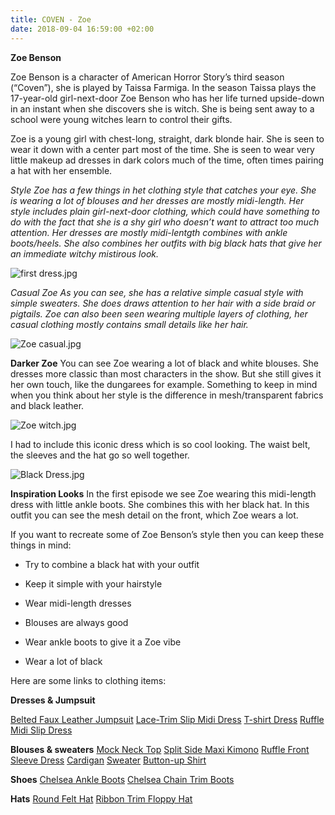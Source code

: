 ```yaml
---
title: COVEN - Zoe
date: 2018-09-04 16:59:00 +02:00
---
```


**Zoe Benson**

Zoe Benson is a character of American Horror Story’s third season (“Coven”), she is played by Taissa Farmiga. In the season Taissa plays the 17-year-old girl-next-door Zoe Benson who has her life turned upside-down in an instant when she discovers she is witch. She is being sent away to a school were young witches learn to control their gifts.

Zoe is a young girl with chest-long, straight, dark blonde hair. She is seen to wear it down with a center part most of the time. She is seen to wear very little makeup ad dresses in dark colors much of the time, often times pairing a hat with her ensemble.

*Style
Zoe has a few things in het clothing style that catches your eye. She is wearing a lot of blouses and her dresses are mostly midi-length. Her style includes plain girl-next-door clothing, which could have something to do with the fact that she is a shy girl who doesn’t want to attract too much attention. Her dresses are mostly midi-lentgth combines with ankle boots/heels. She also combines her outfits with big black hats that give her an immediate witchy mistirous look.*

![first dress.jpg](/uploads/first%20dress.jpg)

*Casual Zoe
As you can see, she has a relative simple casual style with simple sweaters. She does draws attention to her hair with a side braid or pigtails. Zoe can also been seen wearing multiple layers of clothing, her casual clothing mostly contains small details like her hair.*

![Zoe casual.jpg](/uploads/Zoe%20casual.jpg)

**Darker Zoe**
You can see Zoe wearing a lot of black and white blouses. She dresses more classic than most characters in the show. But she still gives it her own touch, like the dungarees for example. Something to keep in mind when you think about her style is the difference in mesh/transparent fabrics and black leather.

![Zoe witch.jpg](/uploads/Zoe%20witch.jpg)

I had to include this iconic dress which is so cool looking. The waist belt, the sleeves and the hat go so well together.

![Black Dress.jpg](/uploads/Black%20Dress.jpg)

**Inspiration Looks**
In the first episode we see Zoe wearing this midi-length dress with little ankle boots. She combines this with her black hat. In this outfit you can see the mesh detail on the front, which Zoe wears a lot.

If you want to recreate some of Zoe Benson’s style then you can keep these things in mind:

* Try to combine a black hat with your outfit

* Keep it simple with your hairstyle

* Wear midi-length dresses

* Blouses are always good

* Wear ankle boots to give it a Zoe vibe

* Wear a lot of black

Here are some links to clothing items:

**Dresses & Jumpsuit**

[Belted Faux Leather Jumpsuit](https://www.urbanoutfitters.com/shop/dahli-tatum-belted-faux-leather-jumpsuit?category=dresses&color=001)
[Lace-Trim Slip Midi Dress](https://www.urbanoutfitters.com/shop/uo-lace-trim-slip-midi-dress?category=dresses&color=009)
[T-shirt Dress](https://www.monki.com/en_eur/clothing/dresses/product.soft-t-shirt-dress-black-magic.0647687001.html)
[Ruffle Midi Slip Dress](http://eu.topshop.com/en/tseu/product/clothing-485092/dresses-485107/ruffle-midi-slip-dress-7900865)

**Blouses & sweaters**
[Mock Neck Top](https://www.urbanoutfitters.com/shop/uo-maggie-mock-neck-top?category=womens-tops&color=010)
[Split Side Maxi Kimono](https://nl.boohoo.com/split-side-maxi-kimono/DZZ14568.html?color=105)
[Ruffle Front Sleeve Dress](https://nl.boohoo.com/-ruffle-front-full-sleeve-blouse/DZZ24285.html?color=105)
[Cardigan](https://www.urbanoutfitters.com/shop/uo-blake-cardigan?category=sweaters-cardigans-for-women&color=006)
[Sweater](https://nl.boohoo.com/plus-roll-neck-tipped-tie-sleeve-jumper/PZZ83638.html)
[Button-up Shirt](https://www.monki.com/en_eur/clothing/tops/shirts-and-blouses/product.classic-button-up-shirt-white-light.0628346034.html)

**Shoes**
[Chelsea Ankle Boots](https://nl.boohoo.com/zip-trim-chelsea-ankle-boots/DZZ44469.html?color=197)
[Chelsea Chain Trim Boots](https://nl.boohoo.com/double-strap-chelsea-cut-work-chain-trim-boots/DZZ20411.html)

**Hats**
[Round Felt Hat](http://eu.topshop.com/en/tseu/product/bags-accessories-1702217/hats-485128/petra-round-felt-hat-7311372)
[Ribbon Trim Floppy Hat](https://nl.boohoo.com/maisy-ribbon-trim-floppy-hat/DZZ19316.html)